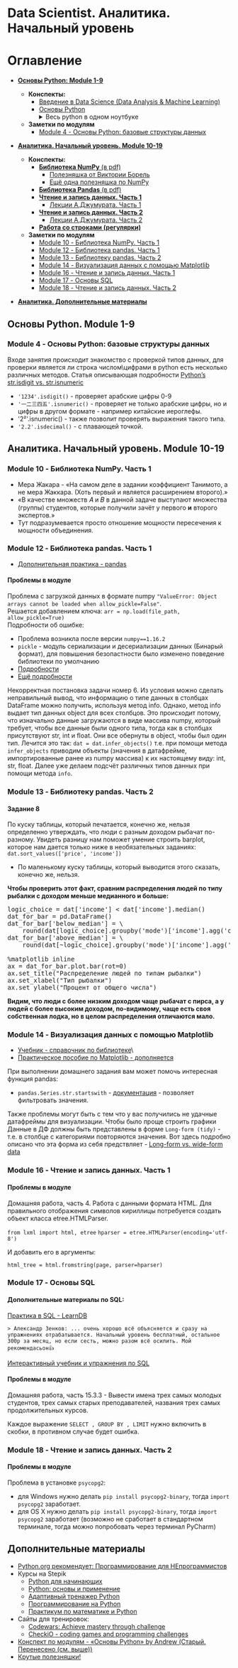 # Data Scientist. Аналитика. Начальный уровень
# Оглавление
* [**Основы Python: Module 1-9**](#basic)
    * **Конспекты:**
      * [Введение в Data Science (Data Analysis & Machine Learning)](ipynb/intro/jun_anl_intro.ipynb)
      * [Основы Python](ipynb/python_basics)
          <details><summary>Весь python в одном ноутбуке</summary>
          [здесь все лекции в одном ноутбуке¹](ipynb/python_basics/Основы_Python.ipynb)
              <hr>
          ¹ **Внимание!** Ноутбук получился огромный по размеру и поэтому сильно тормозит при открытии. Поэтому был разбит на несколько тем.
          </details>
    * **Заметки по модулям**
      * [Module 4 - Основы Python: базовые структуры данных](#m4)

* [**Аналитика. Начальный уровень. Module 10-19**](#analytics)
    * **Конспекты:**
      * [**Библиотека NumPy** (в pdf)](ipynb/numpy/Библиотека_NumPy.pdf)
        * [Полезняшка от Виктории Борель](ipynb/numpy/size_ndim_shape.ipynb)
        * [Ещё одна полезняшка по NumPy](ipynb/numpy/Занятие_2._Numpy_-_Colaboratory.html)
      * [**Библиотека Pandas** (в pdf)](ipynb/pandas)
      * [**Чтение и запись данных. Часть 1**](ipynb/read_and_write_data1/jun_anl_read_data1.ipynb)
          * [Лекции А.Джумурата. Часть 1](ipynb/read_and_write_data1/jun_anl_read_data1_dzhu.ipynb)
      * [**Чтение и запись данных. Часть 2**](ipynb/read_and_write_data2/jun_anl_read_data2.ipynb)
          * [Лекции А.Джумурата. Часть 2](ipynb/read_and_write_data2/jun_anl_read_data2_dzhu.ipynb)
      * [**Работа со строками (регулярки)**](ipynb/regex_and_strings/jun_anl_string.ipynb)
    * **Заметки по модулям**
      * [Module 10 - Библиотека NumPy. Часть 1](#m10)
      * [Module 12 - Библиотека pandas. Часть 1](#m12)
      * [Module 13 - Библиотеку pandas. Часть 2](#m13)
      * [Module 14 - Визуализация данных с помощью Matplotlib](#m14)
      * [Module 16 - Чтение и запись данных. Часть 1](#m16)
      * [Module 17 - Основы SQL](#m17)
      * [Module 18 - Чтение и запись данных. Часть 2](#m18)
* [**Аналитика. Дополнительные материалы**](#extra)


## <a id='basic'></a>**Основы Python. Module 1-9**

### <a id='m4'></a>Module 4 - Основы Python: базовые структуры данных
Входе занятия происходит знакомство с проверкой типов данных, для проверки является ли строка числом\цифрами в python есть несколько различных методов. Статья описывающая подробности [Python’s str.isdigit vs. str.isnumeric](https://lerner.co.il/2019/02/17/pythons-str-isdigit-vs-str-isnumeric/)
  * `'1234'.isdigit()` - проверяет арабские цифры 0-9
  * `'一二三四五'.isnumeric()` - проверяет не только арабские цифры, но и цифры в другом формате - например китайские иероглефы.
  * '2²'.isnumeric() - также позволит проверять выражения такого типа.
  * `'2.2'.isdecimal()` - с плавающей точкой.

## <a id='analytics'></a>**Аналитика. Начальный уровень. Module 10-19**


### <a id='m10'></a>Module 10 - Библиотека NumPy. Часть 1
* Мера Жакара - «На самом деле в задании коэффициент Танимото, а не мера Жаккара. (Хоть первый и является расширением второго).»
* «В качестве множеств 𝐴 и 𝐵 в данной задаче выступают множества (группы) студентов, которые получили зачёт у первого **и** второго экспертов.»
* Тут подразумевается просто отношение мощности пересечения к мощности объединения.

### <a id='m12'></a>Module 12 - Библиотека pandas. Часть 1
* [Дополнительная практика - pandas](https://github.com/ajcr/100-pandas-puzzles/blob/master/100-pandas-puzzles.ipynb)

#### **Проблемы в модуле**
Проблема с загрузкой данных в формате numpy `"ValueError: Object arrays cannot be loaded when allow_pickle=False"`.  
Решается добавлением ключа: `arr = np.load(file_path, allow_pickle=True)`  
Подробности об ошибке:
* Проблема возникла после версии `numpy==1.16.2`
* `pickle` - модуль сериализации и десериализации данных (Бинарый формат), для повышения безопастности было изменено поведение библиотеки по умолчанию
* [Подробности](https://stackoverflow.com/questions/55824625/how-to-fix-object-arrays-cannot-be-loaded-when-allow-pickle-false-in-the-sketc)
* [Ещё подробности](https://github.com/tensorflow/tensorflow/commit/79a8d5cdad942b9853aa70b59441983b42a8aeb3#diff-b0a029ad68170f59173eb2f6660cd8e0)

Некорректная постановка задачи номер 6. Из условия можно сделать неправильный вывод, что информацию о типе данных в столбцах DataFrame можно получить, используя метод info. Однако, метод info выдает тип данных object для всех столбцов. Это происходит потому, что изначально данные загружаются в виде массива numpy, который требует, чтобы все данные были одного типа, тогда как в столбцах присутствуют str, int и float. Они все обернуты в object, чтобы был один тип. Лечится это так: `dat = dat.infer_objects()` т.е. при помощи метода `infer_objects` приводим объекты (значения в датафрейме, импортированные ранее из numpy массива) к их настоящему виду: int, str, float. Далее уже делаем подсчёт различных типов данных при помощи метода `info`.

### <a id='m13'></a>Module 13 - Библиотеку pandas. Часть 2

#### **Задание 8**

По куску таблицы, который печатается, конечно же, нельзя определенно утверждать, что люди с разным доходом рыбачат по-разному. Увидеть разницу нам поможет умение строить barplot, которое нам дается только ниже в необязательных заданиях: `dat.sort_values(['price', 'income'])`
* По маленькому куску таблицы, который выводится этого сказать, конечно же, нельзя.  
  
**Чтобы проверить этот факт, сравним распределения людей по типу рыбалки с доходом меньше медианного и больше:**
<pre>
logic_choice = dat['income'] < dat['income'].median()
dat_for_bar = pd.DataFrame()
dat_for_bar['below_median'] = \
    round(dat[logic_choice].groupby('mode')['income'].agg('count') / logic_choice.sum() * 100)
dat_for_bar['above_median'] = \
    round(dat[~logic_choice].groupby('mode')['income'].agg('count') / (~logic_choice).sum() * 100)

%matplotlib inline
ax = dat_for_bar.plot.bar(rot=0)
ax.set_title("Распределение людей по типам рыбалки")
ax.set_xlabel("Тип рыбалки")
ax.set_ylabel("Процент от общего числа")
</pre>
**Видим, что люди с более низким доходом чаще рыбачат с пирса, а у людей с более высоким доходом, по-видимому, чаще есть своя собственная лодка, но в целом распределения отличаются мало.**

### <a id='m14'></a>Module 14 - Визуализация данных с помощью Matplotlib
* [Учебник - справочник по библиотеке](https://pyprog.pro)\
* [Практическое пособие по Matplotlib - дополняется](https://github.com/koslayn/datascience/blob/master/Matplotlib.book.ipynb)

При выполнении домашнего задания вам может помочь интересная функция pandas:
* `pandas.Series.str.startswith` - [документация](https://pandas.pydata.org/pandas-docs/stable/reference/api/pandas.Series.str.startswith.html) - позволяет фильтровать значения.

Также проблемы могут быть с тем что у вас получились не удачные датафреймы для визуализации. Чтобы было проще строить графики Данные в ДФ должны быть представлены в форме `Long-form (tidy)` - т.е. в столбце с категориями повторяются значения. Вот здесь подробно описано что эта форма из себя предствляет - [Long-form vs. wide-form data](https://seaborn.pydata.org/tutorial/data_structure.html)

### <a id='m16'></a>Module 16 - Чтение и запись данных. Часть 1

#### **Проблемы в модуле**
Домашняя работа, часть 4. Работа с данными формата HTML.
Для правильного отображения символов кириллицы потребуется создать объект класса etree.HTMLParser.

`from lxml import html, etree`
`hparser = etree.HTMLParser(encoding='utf-8')`

И добавить его в аргументы:

`html_tree = html.fromstring(page, parser=hparser)`

### <a id='m17'></a>Module 17 - Основы SQL
#### **Дополнительные материалы по SQL:**
[Практика в SQL - LearnDB](https://learndb.ru/courses)  

    > Александр Зенков: ... очень хорошо всё объясняется и сразу на упражнениях отрабатывается. Начальный уровень бесплатный, остальное 300р за месяц, но если сесть, можно разом всё осилить. Мой рекомендасьон👍

[Интерактивный учебник и упражнения по SQL](http://sql-tutorial.ru/)

#### **Проблемы в модуле**
Домашняя работа, часть 15.3.3 - Вывести имена трех самых молодых студентов, трех самых старых преподавателей, названия трех самых продолжительных курсов.

Каждое выражение `SELECT , GROUP BY , LIMIT` нужно включить в скобки, в противном случае будет ошибка.

### <a id='m18'></a>Module 18 - Чтение и запись данных. Часть 2

#### **Проблемы в модуле**
Проблема в установке `psycopg2`: 
* для Windows нужно делать `pip install psycopg2-binary`, тогда `import psycopg2` заработает.
* для OS X нужно делать `pip install psycopg2-binary`, тогда `import psycopg2` заработает (возможно не сработает в стандартном терминале, тогда можно попробовать через терминал PyCharm)


## <a id='extra'></a>**Дополнительные материалы**
* [Python.org рекомендует: Программирование для НЕпрограммистов](https://m.habr.com/ru/company/skillfactory/blog/480898/)
* Курсы на Stepik
  * [Python для начинающих](https://stepik.org/course/58852/promo)
  * [Python: основы и применение](https://stepik.org/course/512/promo)
  * [Адаптивный тренажер Python](https://stepik.org/course/431/promo)
  * [Программирование на Python](https://stepik.org/course/67/promo)
  * [Практикум по математике и Python](https://stepik.org/course/3356/promo)
* Сайты для тренировок:
  * [Codewars: Achieve mastery through challenge](https://www.codewars.com/)
  * [CheckiO - coding games and programming challenges](https://checkio.org/)
* [Конспект по модулям - «Основы Python» by Andrew (Старый. Перенесено (см. выше))](ipynb/DS_01_analytics_basic_python.ipynb)
* [Крутые полезняшки!](ipynb/addons)
